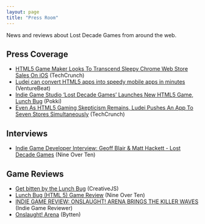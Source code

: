 ```yaml
---
layout: page
title: "Press Room"
---
```

News and reviews about Lost Decade Games from around the web.

## Press Coverage

* [HTML5 Game Maker Looks To Transcend Sleepy Chrome Web Store Sales On iOS][1] (TechCrunch)
* [Ludei can convert HTML5 apps into speedy mobile apps in minutes][2] (VentureBeat)
* [Indie Game Studio ‘Lost Decade Games’ Launches New HTML5 Game, Lunch Bug][6] (Pokki)
* [Even As HTML5 Gaming Skepticism Remains, Ludei Pushes An App To Seven Stores Simultaneously][9] (TechCrunch)

## Interviews

* [Indie Game Developer Interview: Geoff Blair & Matt Hackett - Lost Decade Games][8] (Nine Over Ten)

## Game Reviews

* [Get bitten by the Lunch Bug][7] (CreativeJS)
* [Lunch Bug (HTML 5) Game Review][3] (Nine Over Ten)
* [INDIE GAME REVIEW: ONSLAUGHT! ARENA BRINGS THE KILLER WAVES][4] (Indie Game Reviewer)
* [Onslaught! Arena][5] (Bytten)

[1]: http://techcrunch.com/2011/07/11/html5-game-maker-looks-to-transcend-sleepy-chrome-web-store-sales-on-ios/
[2]: http://venturebeat.com/2012/09/18/simplifying-mobile-app-development-ludei-says-it-can-convert-html5-apps-into-hybrid-native-apps-in-minutes/
[3]: http://www.nineoverten.com/2012/07/21/lunch-bug-html-5-game-review/
[4]: http://www.indiegamereviewer.com/indie-game-review-onslaught-arena-brings-the-killer-waves/
[5]: http://www.bytten.com/gamereview.php?id=433
[6]: http://blog.pokki.com/2012/07/indie-game-studio-lost-decade-games-launches-new-html5-game-lunch-bug/
[7]: http://creativejs.com/2012/07/get-bitten-by-the-lunch-bug/
[8]: http://www.nineoverten.com/2012/08/22/indie-game-developer-interview-geoff-blair-lost-decade-games/
[9]: http://techcrunch.com/2013/02/22/ludei/
